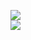 [![](https://img.shields.io/badge/Made%20With-Github%20Spray-lightgrey.svg?style=for-the-badge&logo=github)](https://github.com/Annihil/github-spray#22533)  
[![](https://i.imgur.com/2DrTn0Z.gif)](https://github.com/Annihil/github-spray)